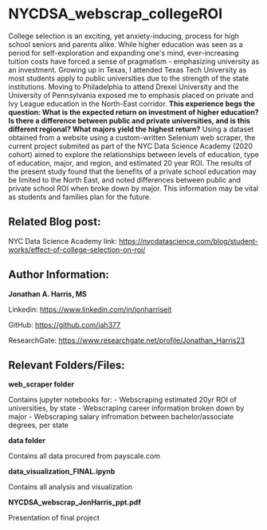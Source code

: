 # NYCDSA_webscrap_collegeROI
College selection is an exciting, yet anxiety-inducing, process for high school seniors and parents alike. While higher education was seen as a period for self-exploration and expanding one's mind, ever-increasing tuition costs have forced a sense of pragmatism - emphasizing university as an investment. Growing up in Texas, I attended Texas Tech University as most students apply to public universities due to the strength of the state institutions. Moving to Philadelphia to attend Drexel University and the University of Pennsylvania exposed me to emphasis placed on private and Ivy League education in the North-East corridor. **This experience begs the question: What is the expected return on investment of higher education? Is there a difference between public and private universities, and is this different regional? What majors yield the highest return?** Using a dataset obtained from a website using a custom-written Selenium web scraper, the current project submited as part of the NYC Data Science Academy (2020 cohort) aimed to explore the relationships between levels of education, type of education, major, and region, and estimated 20 year ROI. The results of the present study found that the benefits of a private school education may be limited to the North East, and noted differences between public and private school ROI when broke down by major. This information may be vital as students and families plan for the future. 

## Related Blog post:

NYC Data Science Academy link: https://nycdatascience.com/blog/student-works/effect-of-college-selection-on-roi/


## Author Information:
**Jonathan A. Harris, MS**

Linkedin: https://www.linkedin.com/in/jonharriseit

GitHub: https://github.com/jah377

ResearchGate: https://www.researchgate.net/profile/Jonathan_Harris23

## Relevant Folders/Files:
**web_scraper folder**

  Contains jupyter notebooks for:
    - Webscraping estimated 20yr ROI of universities, by state
    - Webscraping career information broken down by major
    - Webscraping salary infromation between bachelor/associate degrees, per state
  
 **data folder**

  Contains all data procured from payscale.com
  
**data_visualization_FINAL.ipynb**

  Contains all analysis and visualization 

**NYCDSA_webscrap_JonHarris_ppt.pdf**

  Presentation of final project 
